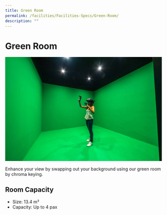 ```yaml
---
title: Green Room
permalink: /facilities/Facilities-Specs/Green-Room/
description: ""
---
```

# Green Room
![Green room ](/images/Facilities/Green%20room%20person.jpg)

Enhance your view by swapping out your background using our green room by chroma keying.

## Room Capacity
* Size: 13.4 m²
* Capacity: Up to 4 pax